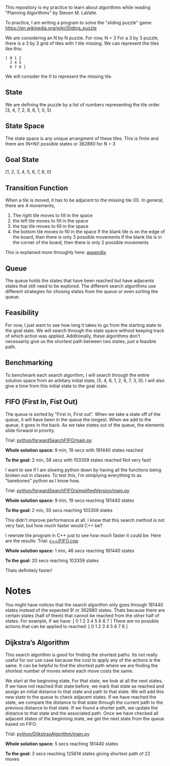 This repository is my practice to learn about algorithms while reading "Planning Algorithms" by Steven M. LaValle.

To practice, I am writing a program to solve the "sliding puzzle" game: https://en.wikipedia.org/wiki/Sliding_puzzle

We are considering an N by N puzzle. For now, N = 3
For a 3 by 3 puzzle, there is a 3 by 3 grid of tiles with 1 tile missing. We can represent the tiles like this:
    
    [ 0 1 2
      3 4 5
      6 7 8 ]
We will consider the 0 to represent the missing tile.

## State 
We are defining the puzzle by a list of numbers representing the tile order. [3, 4, 7, 2, 8, 6, 1, 0, 5]

## State Space
The state space is any unique arrangment of these tiles. This is finite and there are (N*N)! possible states or 362880 for N = 3

## Goal State
[1, 2, 3, 4, 5, 6, 7, 8, 0]

## Transition Function
When a tile is moved, it has to be adjacent to the missing tile (0).
In general, there are 4 movements,
1. The right tile moves to fill in the space
2. the left tile moves to fill in the space
3. the top tile moves to fill in the space
4. the bottom tile moves to fill in the space
If the blank tile is on the edge of the board, then there is only 3 possible movements
If the blank tile is in the corner of the board, then there is only 2 possible movements

This is explained more throughly here: [appendix](appendix/movementDefinitions.md)

## Queue
The queue holds the states that have been reached but have adjacents states that still need to be explored. The different search algorithms use different strategies for chosing states from the queue or even sorting the queue. 

## Feasibility
For now, I just want to see how long it takes to go from the starting state to the goal state. We will search through the state space without keeping track of which action was applied. Additionally, these algorithms don't necessarily give us the shortest path between two states, just a feasible path.

## Benchmarking
To benchmark each search algorithm, I will search through the entire solution space from an arbitary initial state, [5, 4, 8, 1, 2, 6, 7, 3, 0]. I will also give a time from this initial state to the goal state.

## FIFO (First In, Fist Out)
The queue is sorted by "First in, First out". When we take a state off of the queue, it will have been in the queue the longest. When we add to the queue, it goes in the back. As we take states out of the queue, the elements slide forward in priority.

Trial: [python/forwardSearchFIFO/main.py](python/forwardSearchFIFO/main.py)

**Whole solution space:** 9 min, 19 secs with 181440 states reached

**To the goal:** 2 min, 58 secs with 103359 states reached
Not very fast!

I want to see if I am slowing python down by having all the functions being broken out in classes. To test this, I'm simiplying everything to as "barebones" python as I know how.

Trial: [python/forwardSearchFIFO/simplifiedVersion/main.py](python/forwardSearchFIFO/simplifiedVersion/main.py)

**Whole solution space:** 9 min, 19 secs reaching 181440 states

**To the goal:** 2 min, 55 secs reaching 103359 states

This didn't improve performance at all. I know that this search method is not very fast, but how much faster would C++ be?

I rewrote the program in C++ just to see how much faster it could be. Here are the results:
Trial: [c++/FIFO.cpp](c++/FIFO.cpp)

**Whole solution space:** 1 min, 46 secs reaching 181440 states

**To the goal:** 20 secs reaching 103359 states

Thats definitely faster!

# Notes
You might have notices that the search algorithm only goes through 181440 states instead of the expected 9! or 362880 states. Thats because there are certain states (half of them) that cannot be reached from the other half of states. For example, if we have:
    [ 0 1 2
      3 4 5
      6 8 7 ]
There are no possible actions that can be applied to reached:
    [ 0 1 2
      3 4 5
      6 7 8 ]

## Dijkstra’s Algorithm
This search algorithm is good for finding the shortest paths. Its not really useful for our use case because the cost to apply any of the actions is the same. It can be helpful to find the shortest path where we are finding the shortest number of moves where each move costs the same.

We start at the beginning state. For that state, we look at all the next states. If we have not reached that state before, we mark that state as reached and assign an initial distance to that state and path to that state. We will add this new state to the queue to check adjacent states. If we have reached the state, we compare the distance to that state through the current path to the previous distance to that state. If we found a shorter path, we update the distance to that state and the associated path. Once we have checked all adjacent states of the beginning state, we get the next state from the queue based on FIFO.

Trial: [python/DijkstrasAlgorithm/main.py](python/DijkstrasAlgorithm/main.py)

**Whole solution space:** 5 secs reaching 181440 states

**To the goal:** 3 secs reaching 125614 states giving shortest path of 22 moves



